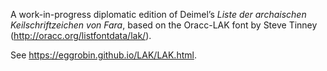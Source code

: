 A work-in-progress diplomatic edition of Deimel’s _Liste der archaischen Keilschriftzeichen von Fara_,
based on the Oracc-LAK font by Steve Tinney (http://oracc.org/listfontdata/lak/).

See https://eggrobin.github.io/LAK/LAK.html.
